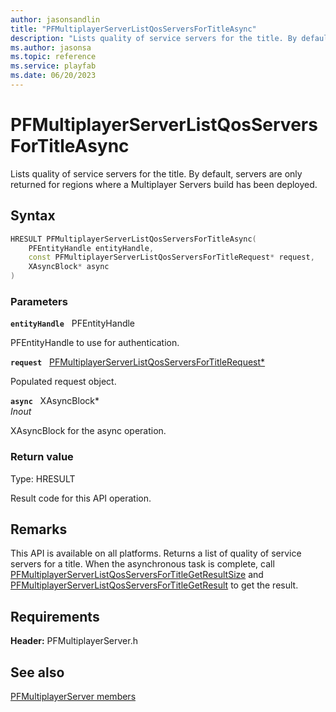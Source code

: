 ```yaml
---
author: jasonsandlin
title: "PFMultiplayerServerListQosServersForTitleAsync"
description: "Lists quality of service servers for the title. By default, servers are only returned for regions where a Multiplayer Servers build has been deployed."
ms.author: jasonsa
ms.topic: reference
ms.service: playfab
ms.date: 06/20/2023
---
```


# PFMultiplayerServerListQosServersForTitleAsync  

Lists quality of service servers for the title. By default, servers are only returned for regions where a Multiplayer Servers build has been deployed.  

## Syntax  
  
```cpp
HRESULT PFMultiplayerServerListQosServersForTitleAsync(  
    PFEntityHandle entityHandle,  
    const PFMultiplayerServerListQosServersForTitleRequest* request,  
    XAsyncBlock* async  
)  
```  
  
### Parameters  
  
**`entityHandle`** &nbsp; PFEntityHandle  
  
PFEntityHandle to use for authentication.  
  
**`request`** &nbsp; [PFMultiplayerServerListQosServersForTitleRequest*](../../pfmultiplayerservertypes/structs/pfmultiplayerserverlistqosserversfortitlerequest.md)  
  
Populated request object.  
  
**`async`** &nbsp; XAsyncBlock*  
*_Inout_*  
  
XAsyncBlock for the async operation.  
  
  
### Return value
Type: HRESULT
  
Result code for this API operation.
  
## Remarks  
  
This API is available on all platforms. Returns a list of quality of service servers for a title. When the asynchronous task is complete, call [PFMultiplayerServerListQosServersForTitleGetResultSize](pfmultiplayerserverlistqosserversfortitlegetresultsize.md) and [PFMultiplayerServerListQosServersForTitleGetResult](pfmultiplayerserverlistqosserversfortitlegetresult.md) to get the result.
  
## Requirements  
  
**Header:** PFMultiplayerServer.h
  
## See also  
[PFMultiplayerServer members](../pfmultiplayerserver_members.md)  

  
  
